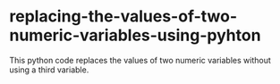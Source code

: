 # replacing-the-values-of-two-numeric-variables-using-pyhton
This python code replaces the values of two numeric variables without using a third variable.
